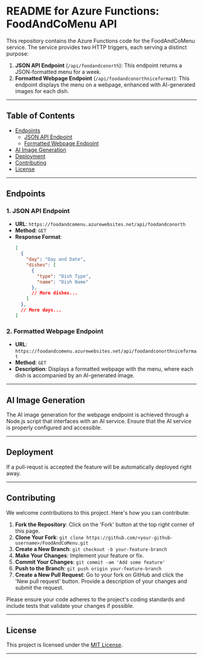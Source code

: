 # README for Azure Functions: FoodAndCoMenu API

This repository contains the Azure Functions code for the FoodAndCoMenu service. The service provides two HTTP triggers, each serving a distinct purpose:

1. **JSON API Endpoint** (`/api/foodandconorth`): This endpoint returns a JSON-formatted menu for a week.
2. **Formatted Webpage Endpoint** (`/api/foodandconorthniceformat`): This endpoint displays the menu on a webpage, enhanced with AI-generated images for each dish.

---

## Table of Contents
- [Endpoints](#endpoints)
  - [JSON API Endpoint](#1-json-api-endpoint)
  - [Formatted Webpage Endpoint](#2-formatted-webpage-endpoint)
- [AI Image Generation](#ai-image-generation)
- [Deployment](#deployment)
- [Contributing](#contributing)
- [License](#license)

---

## Endpoints

### 1. JSON API Endpoint
- **URL**: `https://foodandcomenu.azurewebsites.net/api/foodandconorth`
- **Method**: `GET`
- **Response Format**:
  ```json
  [
    {
      "day": "Day and Date",
      "dishes": [
        {
          "type": "Dish Type",
          "name": "Dish Name"
        },
        // More dishes...
      ]
    },
    // More days...
  ]
  ```

### 2. Formatted Webpage Endpoint
- **URL**: `https://foodandcomenu.azurewebsites.net/api/foodandconorthniceformat`
- **Method**: `GET`
- **Description**: Displays a formatted webpage with the menu, where each dish is accompanied by an AI-generated image.

---

## AI Image Generation
The AI image generation for the webpage endpoint is achieved through a Node.js script that interfaces with an AI service. Ensure that the AI service is properly configured and accessible.

---

## Deployment
If a pull-requst is accepted the feature will be automatically deployed right away.

---

## Contributing

We welcome contributions to this project. Here's how you can contribute:

1. **Fork the Repository**: Click on the 'Fork' button at the top right corner of this page.
2. **Clone Your Fork**: `git clone https://github.com/<your-github-username>/FoodAndCoMenu.git`
3. **Create a New Branch**: `git checkout -b your-feature-branch`
4. **Make Your Changes**: Implement your feature or fix.
5. **Commit Your Changes**: `git commit -am 'Add some feature'`
6. **Push to the Branch**: `git push origin your-feature-branch`
7. **Create a New Pull Request**: Go to your fork on GitHub and click the 'New pull request' button. Provide a description of your changes and submit the request.

Please ensure your code adheres to the project's coding standards and include tests that validate your changes if possible.

---

## License
This project is licensed under the [MIT License](LICENSE.md).

---
